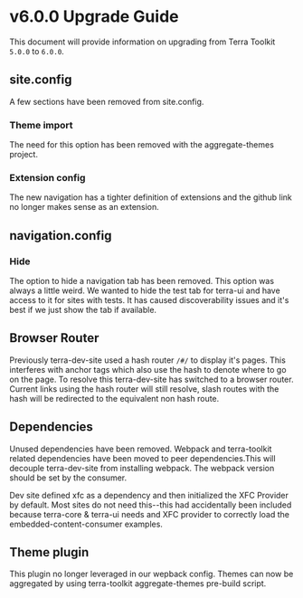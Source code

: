 # v6.0.0 Upgrade Guide

This document will provide information on upgrading from Terra Toolkit `5.0.0` to `6.0.0`.

## site.config

A few sections have been removed from site.config.

### Theme import

The need for this option has been removed with the aggregate-themes project.

### Extension config

The new navigation has a tighter definition of extensions and the github link no longer makes sense as an extension.

## navigation.config

### Hide

The option to hide a navigation tab has been removed. This option was always a little weird. We wanted to hide the test tab for terra-ui and have access to it for sites with tests. It has caused discoverability issues and it's best if we just show the tab if available.

## Browser Router

Previously terra-dev-site used a hash router `/#/` to display it's pages. This interferes with anchor tags which also use the hash to denote where to go on the page. To resolve this terra-dev-site has switched to a browser router. Current links using the hash router will still resolve, slash routes with the hash will be redirected to the equivalent non hash route.

## Dependencies

Unused dependencies have been removed. Webpack and terra-toolkit related dependencies have been moved to peer dependencies.This will decouple terra-dev-site from installing webpack. The webpack version should be set by the consumer.

Dev site defined xfc as a dependency and then initialized the XFC Provider by default. Most sites do not need this--this had accidentally been included because terra-core & terra-ui needs and XFC provider to correctly load the embedded-content-consumer examples.

## Theme plugin

This plugin no longer leveraged in our wepback config. Themes can now be aggregated by using terra-toolkit aggregate-themes pre-build script.
